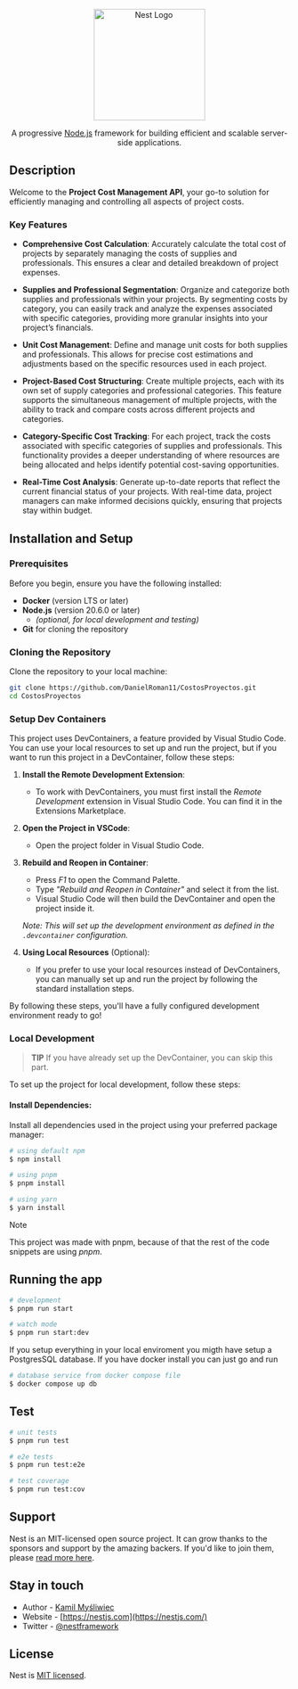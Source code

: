 <p align="center">
  <a href="http://nestjs.com/" target="blank"><img src="https://nestjs.com/img/logo-small.svg" width="200" alt="Nest Logo" /></a>
</p>

[circleci-image]: https://img.shields.io/circleci/build/github/nestjs/nest/master?token=abc123def456
[circleci-url]: https://circleci.com/gh/nestjs/nest

  <p align="center">A progressive <a href="http://nodejs.org" target="_blank">Node.js</a> framework for building efficient and scalable server-side applications.</p>

## Description

Welcome to the **Project Cost Management API**, your go-to solution for efficiently managing and controlling all aspects of project costs.

### Key Features

- **Comprehensive Cost Calculation**: Accurately calculate the total cost of projects by separately managing the costs of supplies and professionals. This ensures a clear and detailed breakdown of project expenses.

- **Supplies and Professional Segmentation**: Organize and categorize both supplies and professionals within your projects. By segmenting costs by category, you can easily track and analyze the expenses associated with specific categories, providing more granular insights into your project’s financials.

- **Unit Cost Management**: Define and manage unit costs for both supplies and professionals. This allows for precise cost estimations and adjustments based on the specific resources used in each project.

- **Project-Based Cost Structuring**: Create multiple projects, each with its own set of supply categories and professional categories. This feature supports the simultaneous management of multiple projects, with the ability to track and compare costs across different projects and categories.

- **Category-Specific Cost Tracking**: For each project, track the costs associated with specific categories of supplies and professionals. This functionality provides a deeper understanding of where resources are being allocated and helps identify potential cost-saving opportunities.

- **Real-Time Cost Analysis**: Generate up-to-date reports that reflect the current financial status of your projects. With real-time data, project managers can make informed decisions quickly, ensuring that projects stay within budget.

## Installation and Setup

### Prerequisites

Before you begin, ensure you have the following installed:

- **Docker** (version LTS or later)
- **Node.js** (version 20.6.0 or later)
  - _(optional, for local development and testing)_
- **Git** for cloning the repository

### Cloning the Repository

Clone the repository to your local machine:

```bash
git clone https://github.com/DanielRoman11/CostosProyectos.git
cd CostosProyectos
```

### Setup Dev Containers

This project uses DevContainers, a feature provided by Visual Studio Code. You can use your local resources to set up and run the project, but if you want to run this project in a DevContainer, follow these steps:

1. **Install the Remote Development Extension**:

   - To work with DevContainers, you must first install the _Remote Development_ extension in Visual Studio Code. You can find it in the Extensions Marketplace.

2. **Open the Project in VSCode**:

   - Open the project folder in Visual Studio Code.

3. **Rebuild and Reopen in Container**:

   - Press _F1_ to open the Command Palette.
   - Type _"Rebuild and Reopen in Container"_ and select it from the list.
   - Visual Studio Code will then build the DevContainer and open the project inside it.

   _Note: This will set up the development environment as defined in the `.devcontainer` configuration._

4. **Using Local Resources** (Optional):
   - If you prefer to use your local resources instead of DevContainers, you can manually set up and run the project by following the standard installation steps.

By following these steps, you'll have a fully configured development environment ready to go!

### Local Development

> **TIP**
> If you have already set up the DevContainer, you can skip this part.

To set up the project for local development, follow these steps:

#### Install Dependencies:

Install all dependencies used in the project using your preferred package manager:

```bash
# using default npm
$ npm install

# using pnpm
$ pnpm install

# using yarn
$ yarn install
```

> [!NOTE]
> This project was made with pnpm, because of that the rest of the code snippets are using _pnpm_.

## Running the app

```bash
# development
$ pnpm run start

# watch mode
$ pnpm run start:dev
```

If you setup everything in your local enviroment you migth have setup a PostgresSQL database. If you have docker install you can just go and run

```bash
# database service from docker compose file
$ docker compose up db
```

## Test

```bash
# unit tests
$ pnpm run test

# e2e tests
$ pnpm run test:e2e

# test coverage
$ pnpm run test:cov
```

## Support

Nest is an MIT-licensed open source project. It can grow thanks to the sponsors and support by the amazing backers. If you'd like to join them, please [read more here](https://docs.nestjs.com/support).

## Stay in touch

- Author - [Kamil Myśliwiec](https://kamilmysliwiec.com)
- Website - [https://nestjs.com](https://nestjs.com/)
- Twitter - [@nestframework](https://twitter.com/nestframework)

## License

Nest is [MIT licensed](LICENSE).
